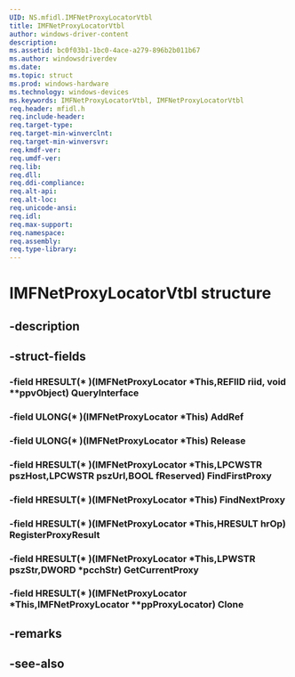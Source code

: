 ```yaml
---
UID: NS.mfidl.IMFNetProxyLocatorVtbl
title: IMFNetProxyLocatorVtbl
author: windows-driver-content
description: 
ms.assetid: bc0f03b1-1bc0-4ace-a279-896b2b011b67
ms.author: windowsdriverdev
ms.date: 
ms.topic: struct
ms.prod: windows-hardware
ms.technology: windows-devices
ms.keywords: IMFNetProxyLocatorVtbl, IMFNetProxyLocatorVtbl
req.header: mfidl.h
req.include-header:
req.target-type:
req.target-min-winverclnt:
req.target-min-winversvr:
req.kmdf-ver:
req.umdf-ver:
req.lib:
req.dll:
req.ddi-compliance:
req.alt-api:
req.alt-loc:
req.unicode-ansi:
req.idl:
req.max-support:
req.namespace:
req.assembly:
req.type-library:
---
```


# IMFNetProxyLocatorVtbl structure

## -description



## -struct-fields

### -field HRESULT(* )(IMFNetProxyLocator *This,REFIID riid, void **ppvObject) QueryInterface			
 	
### -field ULONG(* )(IMFNetProxyLocator *This) AddRef			
 	
### -field ULONG(* )(IMFNetProxyLocator *This) Release			
 	
### -field HRESULT(* )(IMFNetProxyLocator *This,LPCWSTR pszHost,LPCWSTR pszUrl,BOOL fReserved) FindFirstProxy			
 	
### -field HRESULT(* )(IMFNetProxyLocator *This) FindNextProxy			
 	
### -field HRESULT(* )(IMFNetProxyLocator *This,HRESULT hrOp) RegisterProxyResult			
 	
### -field HRESULT(* )(IMFNetProxyLocator *This,LPWSTR pszStr,DWORD *pcchStr) GetCurrentProxy			
 	
### -field HRESULT(* )(IMFNetProxyLocator *This,IMFNetProxyLocator **ppProxyLocator) Clone			
 	
## -remarks

## -see-also